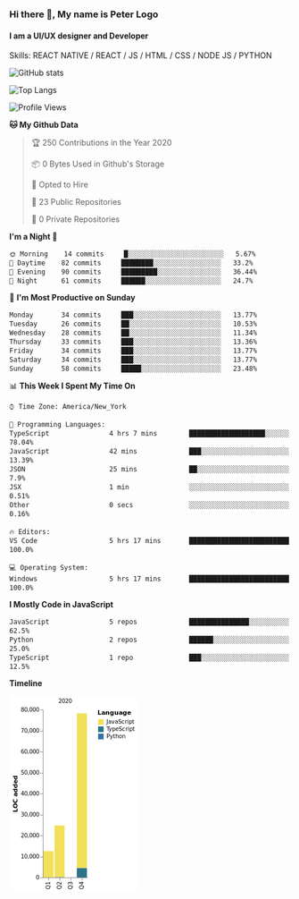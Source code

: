### Hi there 👋, My name is Peter Logo
#### I am a UI/UX designer and Developer
Skills: REACT NATIVE / REACT / JS / HTML / CSS / NODE JS / PYTHON

![GitHub stats](https://github-readme-stats.vercel.app/api?username=Together4&show_icons=true&count_private=true&theme=dark)

![Top Langs](https://github-readme-stats.vercel.app/api/top-langs/?username=Together4&theme=dark&layout=compact)

<!--START_SECTION:waka-->
![Profile Views](http://img.shields.io/badge/Profile%20Views-1-blue)

**🐱 My Github Data** 

> 🏆 250 Contributions in the Year 2020
 > 
> 📦 0 Bytes Used in Github's Storage 
 > 
> 💼 Opted to Hire
 > 
> 📜 23 Public Repositories 
 > 
> 🔑 0 Private Repositories  
 > 
**I'm a Night 🦉** 

```text
🌞 Morning    14 commits     █░░░░░░░░░░░░░░░░░░░░░░░░   5.67% 
🌆 Daytime    82 commits     ████████░░░░░░░░░░░░░░░░░   33.2% 
🌃 Evening    90 commits     █████████░░░░░░░░░░░░░░░░   36.44% 
🌙 Night      61 commits     ██████░░░░░░░░░░░░░░░░░░░   24.7%

```
📅 **I'm Most Productive on Sunday** 

```text
Monday       34 commits     ███░░░░░░░░░░░░░░░░░░░░░░   13.77% 
Tuesday      26 commits     ██░░░░░░░░░░░░░░░░░░░░░░░   10.53% 
Wednesday    28 commits     ██░░░░░░░░░░░░░░░░░░░░░░░   11.34% 
Thursday     33 commits     ███░░░░░░░░░░░░░░░░░░░░░░   13.36% 
Friday       34 commits     ███░░░░░░░░░░░░░░░░░░░░░░   13.77% 
Saturday     34 commits     ███░░░░░░░░░░░░░░░░░░░░░░   13.77% 
Sunday       58 commits     █████░░░░░░░░░░░░░░░░░░░░   23.48%

```


📊 **This Week I Spent My Time On** 

```text
⌚︎ Time Zone: America/New_York

💬 Programming Languages: 
TypeScript               4 hrs 7 mins        ███████████████████░░░░░░   78.04% 
JavaScript               42 mins             ███░░░░░░░░░░░░░░░░░░░░░░   13.39% 
JSON                     25 mins             ██░░░░░░░░░░░░░░░░░░░░░░░   7.9% 
JSX                      1 min               ░░░░░░░░░░░░░░░░░░░░░░░░░   0.51% 
Other                    0 secs              ░░░░░░░░░░░░░░░░░░░░░░░░░   0.16%

🔥 Editors: 
VS Code                  5 hrs 17 mins       █████████████████████████   100.0%

💻 Operating System: 
Windows                  5 hrs 17 mins       █████████████████████████   100.0%

```

**I Mostly Code in JavaScript** 

```text
JavaScript               5 repos             ███████████████░░░░░░░░░░   62.5% 
Python                   2 repos             ██████░░░░░░░░░░░░░░░░░░░   25.0% 
TypeScript               1 repo              ███░░░░░░░░░░░░░░░░░░░░░░   12.5%

```


**Timeline**

![Chart not found](https://raw.githubusercontent.com/Together4/Together4/master/charts/bar_graph.png) 


<!--END_SECTION:waka-->


